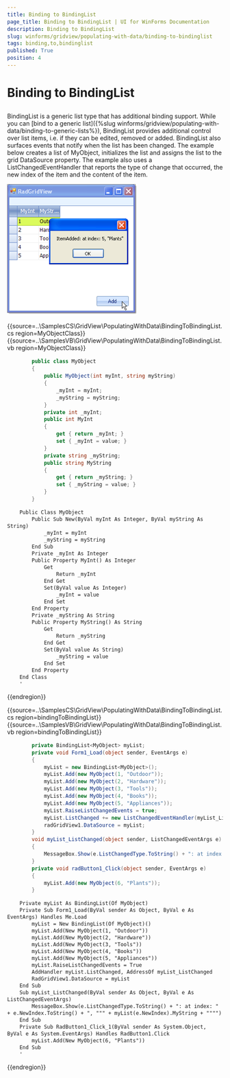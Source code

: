 ```yaml
---
title: Binding to BindingList
page_title: Binding to BindingList | UI for WinForms Documentation
description: Binding to BindingList
slug: winforms/gridview/populating-with-data/binding-to-bindinglist
tags: binding,to,bindinglist
published: True
position: 4
---
```


# Binding to BindingList



## 

BindingList is a generic list type that has additional binding support. While you can [bind to a generic list]({%slug winforms/gridview/populating-with-data/binding-to-generic-lists%}), BindingList provides additional control over list items, i.e. if they can be edited, removed or added. BindingList also surfaces events that notify when the list has been changed. The example below creates a list of MyObject, initializes the list and assigns the list to the grid DataSource property. The example also uses a ListChangedEventHandler that reports the type of change that occurred, the new index of the item and the content of the item.

![gridview-populating-with-data-binding-to-bindinglist 001](images/gridview-populating-with-data-binding-to-bindinglist001.png)

{{source=..\SamplesCS\GridView\PopulatingWithData\BindingToBindingList.cs region=MyObjectClass}} 
{{source=..\SamplesVB\GridView\PopulatingWithData\BindingToBindingList.vb region=MyObjectClass}} 

````C#
        public class MyObject
        {
            public MyObject(int myInt, string myString)
            {
                _myInt = myInt;
                _myString = myString;
            }
            private int _myInt;
            public int MyInt
            {
                get { return _myInt; }
                set { _myInt = value; }
            }
            private string _myString;
            public string MyString
            {
                get { return _myString; }
                set { _myString = value; }
            }
        }
````
````VB.NET
    Public Class MyObject
        Public Sub New(ByVal myInt As Integer, ByVal myString As String)
            _myInt = myInt
            _myString = myString
        End Sub
        Private _myInt As Integer
        Public Property MyInt() As Integer
            Get
                Return _myInt
            End Get
            Set(ByVal value As Integer)
                _myInt = value
            End Set
        End Property
        Private _myString As String
        Public Property MyString() As String
            Get
                Return _myString
            End Get
            Set(ByVal value As String)
                _myString = value
            End Set
        End Property
    End Class
    '
````

{{endregion}} 

{{source=..\SamplesCS\GridView\PopulatingWithData\BindingToBindingList.cs region=bindingToBindingList}} 
{{source=..\SamplesVB\GridView\PopulatingWithData\BindingToBindingList.vb region=bindingToBindingList}} 

````C#
        private BindingList<MyObject> myList;
        private void Form1_Load(object sender, EventArgs e)
        {
            myList = new BindingList<MyObject>();
            myList.Add(new MyObject(1, "Outdoor"));
            myList.Add(new MyObject(2, "Hardware"));
            myList.Add(new MyObject(3, "Tools"));
            myList.Add(new MyObject(4, "Books"));
            myList.Add(new MyObject(5, "Appliances"));
            myList.RaiseListChangedEvents = true;
            myList.ListChanged += new ListChangedEventHandler(myList_ListChanged);
            radGridView1.DataSource = myList;
        }
        void myList_ListChanged(object sender, ListChangedEventArgs e)
        {
            MessageBox.Show(e.ListChangedType.ToString() + ": at index: " + e.NewIndex.ToString() + ", \"" + myList[e.NewIndex].MyString + "\"");
        }
        private void radButton1_Click(object sender, EventArgs e)
        {
            myList.Add(new MyObject(6, "Plants"));
        }
````
````VB.NET
    Private myList As BindingList(Of MyObject)
    Private Sub Form1_Load(ByVal sender As Object, ByVal e As EventArgs) Handles Me.Load
        myList = New BindingList(Of MyObject)()
        myList.Add(New MyObject(1, "Outdoor"))
        myList.Add(New MyObject(2, "Hardware"))
        myList.Add(New MyObject(3, "Tools"))
        myList.Add(New MyObject(4, "Books"))
        myList.Add(New MyObject(5, "Appliances"))
        myList.RaiseListChangedEvents = True
        AddHandler myList.ListChanged, AddressOf myList_ListChanged
        RadGridView1.DataSource = myList
    End Sub
    Sub myList_ListChanged(ByVal sender As Object, ByVal e As ListChangedEventArgs)
        MessageBox.Show(e.ListChangedType.ToString() + ": at index: " + e.NewIndex.ToString() + ", """ + myList(e.NewIndex).MyString + """")
    End Sub
    Private Sub RadButton1_Click_1(ByVal sender As System.Object, ByVal e As System.EventArgs) Handles RadButton1.Click
        myList.Add(New MyObject(6, "Plants"))
    End Sub
    '
````

{{endregion}} 



